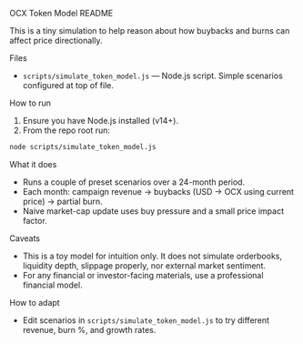 OCX Token Model README

This is a tiny simulation to help reason about how buybacks and burns can affect price directionally.

Files
- `scripts/simulate_token_model.js` — Node.js script. Simple scenarios configured at top of file.

How to run
1. Ensure you have Node.js installed (v14+).
2. From the repo root run:

```bash
node scripts/simulate_token_model.js
```

What it does
- Runs a couple of preset scenarios over a 24-month period.
- Each month: campaign revenue -> buybacks (USD -> OCX using current price) -> partial burn.
- Naive market-cap update uses buy pressure and a small price impact factor.

Caveats
- This is a toy model for intuition only. It does not simulate orderbooks, liquidity depth, slippage properly, nor external market sentiment.
- For any financial or investor-facing materials, use a professional financial model.

How to adapt
- Edit scenarios in `scripts/simulate_token_model.js` to try different revenue, burn %, and growth rates.
